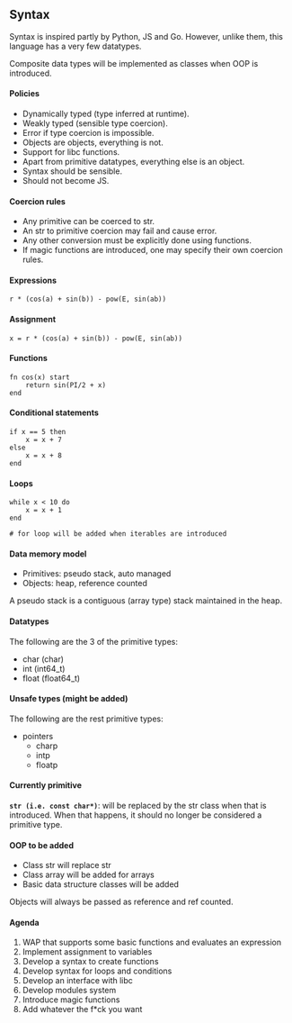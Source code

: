 ## Syntax

Syntax is inspired partly by Python, JS and Go.
However, unlike them, this language has a very few datatypes.

Composite data types will be implemented as classes when OOP is introduced.

#### Policies
- Dynamically typed (type inferred at runtime).
- Weakly typed (sensible type coercion).
- Error if type coercion is impossible.
- Objects are objects, everything is not.
- Support for libc functions.
- Apart from primitive datatypes, everything else is an object.
- Syntax should be sensible.
- Should not become JS.

#### Coercion rules
- Any primitive can be coerced to str.
- An str to primitive coercion may fail and cause error.
- Any other conversion must be explicitly done using functions.
- If magic functions are introduced, one may specify their own coercion rules.

#### Expressions
```
r * (cos(a) + sin(b)) - pow(E, sin(ab))
```

#### Assignment
```
x = r * (cos(a) + sin(b)) - pow(E, sin(ab))
```

#### Functions
```
fn cos(x) start
    return sin(PI/2 + x)
end
```

#### Conditional statements
```
if x == 5 then
    x = x + 7
else
    x = x + 8
end
```

#### Loops
```
while x < 10 do
    x = x + 1
end

# for loop will be added when iterables are introduced
```

#### Data memory model
- Primitives: pseudo stack, auto managed
- Objects: heap, reference counted

A pseudo stack is a contiguous (array type) stack maintained in the heap.

#### Datatypes
The following are the 3 of the primitive types:
- char  (char)
- int   (int64_t)
- float (float64_t)

#### Unsafe types (might be added)
The following are the rest primitive types:
- pointers
  - charp
  - intp
  - floatp

#### Currently primitive
**`str (i.e. const char*)`**: will be replaced by the str class when that is introduced.
When that happens, it should no longer be considered a primitive type.

#### OOP to be added
- Class str will replace str
- Class array will be added for arrays
- Basic data structure classes will be added

Objects will always be passed as reference and ref counted.

#### Agenda
1. WAP that supports some basic functions and evaluates an expression
2. Implement assignment to variables
3. Develop a syntax to create functions
4. Develop syntax for loops and conditions
5. Develop an interface with libc
6. Develop modules system
7. Introduce magic functions
8. Add whatever the f*ck you want
